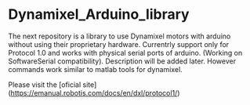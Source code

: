 # Dynamixel_Arduino_library
The next repository is a library to use Dynamixel motors with arduino without using their proprietary hardware. 
Currentrly support only for Protocol 1.0 and works with physical serial ports of arduino. (Working on SoftwareSerial compatibility).
Description will be added later. However commands work similar to matlab tools for dynamixel.

Please visit the [oficial site] (https://emanual.robotis.com/docs/en/dxl/protocol1/)
